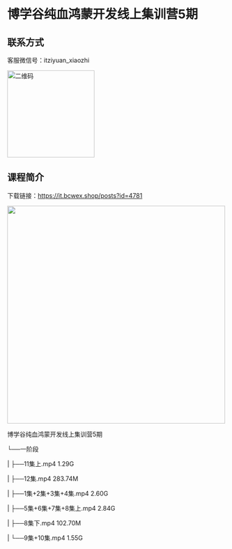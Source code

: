 # 博学谷纯血鸿蒙开发线上集训营5期

## 联系方式

客服微信号：itziyuan_xiaozhi

<img src="https://ziyuanyun.oss-cn-guangzhou.aliyuncs.com/common/20240614073449/666b82192834a.jpg" width="200" height="200" alt="二维码">

## 课程简介

下载链接：https://it.bcwex.shop/posts?id=4781

<img src="https://ziyuanyun.oss-cn-guangzhou.aliyuncs.com/yun/20241201153319/674c113fba1a7.jpg" width="500" alt="">

  

 博学谷纯血鸿蒙开发线上集训营5期

 └──一阶段

 | ├──11集上.mp4 1.29G

 | ├──12集.mp4 283.74M

 | ├──1集+2集+3集+4集.mp4 2.60G

 | ├──5集+6集+7集+8集上.mp4 2.84G

 | ├──8集下.mp4 102.70M

 | └──9集+10集.mp4 1.55G

  